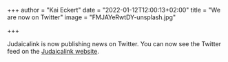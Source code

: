 +++
author = "Kai Eckert"
date = "2022-01-12T12:00:13+02:00"
title = "We are now on Twitter"
image = "FMJAYeRwtDY-unsplash.jpg"

+++

Judaicalink is now publishing news on Twitter. You can now see the Twitter feed on the [Judaicalink website](https://judaicalink.org/).

<!--more-->

